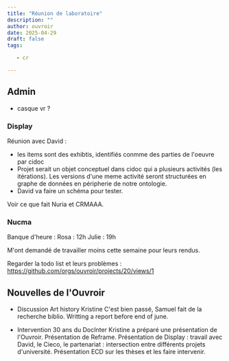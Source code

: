 ```yaml
---
title: "Réunion de laboratoire"
description: ""
author: ouvroir
date: 2025-04-29
draft: false
tags:

   - cr 

---
```


## Admin

- casque vr ?

### Display

Réunion avec David : 

- les items sont des exhibtis, identifiés conmme des parties de l'oeuvre par cidoc
- Projet serait un objet conceptuel dans cidoc qui a plusieurs activités (les itérations). Les versions d'une meme activité seront structurées en graphe de données en péripherie de notre ontologie. 
- David va faire un schéma pour tester.

Voir ce que fait Nuria et CRMAAA.

### Nucma

Banque d'heure : 
Rosa : 12h
Julie : 19h

M'ont demandé de travailler moins cette semaine pour leurs rendus. 

Regarder la todo list et leurs problèmes : https://github.com/orgs/ouvroir/projects/20/views/1

## Nouvelles de l'Ouvroir

- Discussion Art history Kristine
  C'est bien passé, Samuel fait de la recherche biblio. 
  Writting a report before end of june. 

- Intervention 30 ans du DocInter
  Kristine a préparé une présentation de l'Ouvroir. 
  Présentation de Reframe. 
  Présentation de Display : travail avec David, le Cieco, le partenariat : intersection entre différents projets d'université. 
  Présentation ECD sur les thèses et les faire intervenir. 
